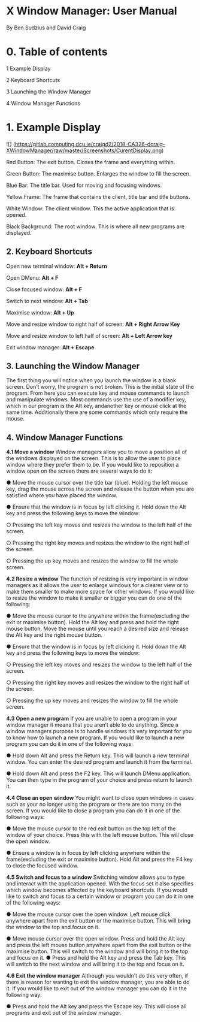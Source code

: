 # X Window Manager: User Manual
By Ben Sudzius and David Craig


# 0. Table of contents

1 Example Display

2 Keyboard Shortcuts 

3 Launching the Window Manager 

4 Window Manager Functions


# 1. Example Display

![] (https://gitlab.computing.dcu.ie/craigd2/2018-CA326-dcraig-XWindowManager/raw/master/Screenshots/CurentDisplay.png)

Red Button: The exit button. Closes the frame and everything within.

Green Button: The maximise button. Enlarges the window to fill the screen.

Blue Bar: The title bar. Used for moving and focusing windows.

Yellow Frame: The frame that contains the client, title bar and title buttons.

White Window: The client window. This the active application that is opened.

Black Background: The root window. This is where all new programs are displayed.

## 2. Keyboard Shortcuts

Open new terminal window: **Alt + Return**

Open DMenu: **Alt + F**

Close focused window: **Alt + F**

Switch to next window: **Alt + Tab**

Maximise window: **Alt + Up**

Move and resize window to right half of screen: **Alt + Right Arrow Key**

Move and resize window to left half of screen: **Alt + Left Arrow key**

Exit window manager: **Alt + Escape**


## 3. Launching the Window Manager

The first thing you will notice when you launch the window is a blank screen. Don’t worry, the program is not broken. This is the initial state of the program. From here you can execute key and mouse commands to launch and manipulate windows. Most commands use the use of a modifier key, which in our program is the Alt key, andanother key or mouse click at the same time. Additionally there are some commands which only require the mouse.

## 4. Window Manager Functions

**4.1 Move a window**
Window managers allow you to move a position all of the windows displayed on the screen.
This is to allow the user to place window where they prefer them to be. If you would like to
reposition a window open on the screen there are several ways to do it:

● Move the mouse cursor over the title bar (blue). Holding the left mouse key, drag the
mouse across the screen and release the button when you are satisfied where you
have placed the window.

● Ensure that the window is in focus by left clicking it. Hold down the Alt key and press
the following keys to move the window:

○ Pressing the left key moves and resizes the window to the left half of the
screen.

○ Pressing the right key moves and resizes the window to the right half of the
screen.

○ Pressing the up key moves and resizes the window to fill the whole screen.

**4.2 Resize a window**
The function of resizing is very important in window managers as it allows the user to
enlarge windows for a clearer view or to make them smaller to make more space for other
windows. If you would like to resize the window to make it smaller or bigger you can do one
of the following:

● Move the mouse cursor to the anywhere within the frame(excluding the exit or
maximise button). Hold the Alt key and press and hold the right mouse button. Move
the mouse until you reach a desired size and release the Alt key and the right mouse
button.

● Ensure that the window is in focus by left clicking it. Hold down the Alt key and press
the following keys to move the window:

○ Pressing the left key moves and resizes the window to the left half of the
screen.

○ Pressing the right key moves and resizes the window to the right half of the
screen.

○ Pressing the up key moves and resizes the window to fill the whole screen.


**4.3 Open a new program**
If you are unable to open a program in your window manager it means that you aren’t able to
do anything. Since a window managers purpose is to handle windows it’s very important for
you to know how to launch a new program. If you would like to launch a new program you
can do it in one of the following ways:

● Hold down Alt and press the Return key. This will launch a new terminal window. You
can enter the desired program and launch it from the terminal.

● Hold down Alt and press the F2 key. This will launch DMenu application. You can
then type in the program of your choice and press return to launch it.

**4.4 Close an open window**
You might want to close open windows in cases such as your no longer using the program
or there are too many on the screen. If you would like to close a program you can do it in
one of the following ways:

● Move the mouse cursor to the red exit button on the top left of the window of your
choice. Press this with the left mouse button. This will close the open window.

● Ensure a window is in focus by left clicking anywhere within the frame(excluding the
exit or maximise button). Hold Alt and press the F4 key to close the focused window.

**4.5 Switch and focus to a window**
Switching window allows you to type and interact with the application opened. With the focus
set it also specifies which window becomes affected by the keyboard shortcuts. If you would
like to switch and focus to a certain window or program you can do it in one of the following
ways:

● Move the mouse cursor over the open window. Left mouse click anywhere apart from
the exit button or the maximise button. This will bring the window to the top and focus
on it.

● Move mouse cursor over the open window. Press and hold the Alt key and press the
left mouse button anywhere apart from the exit button or the maximise button. This
will switch to the window and will bring it to the top and focus on it.
● Press and hold the Alt key and press the Tab key. This will switch to the next window
and will bring it to the top and focus on it.


**4.6 Exit the window manager**
Although you wouldn’t do this very often, if there is reason for wanting to exit the window
manager, you are able to do it. If you would like to exit out of the window manager you can
do it in the following way:

● Press and hold the Alt key and press the Escape key. This will close all programs
and exit out of the window manager.


